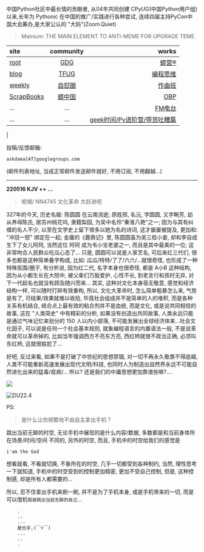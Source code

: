 中国Python社区中最长情的贡献者, 从04年共同创建 CPyUG(中国Python用户组)以来,长年为 Pythonic 在中国的推广/实践进行各种尝试, 连续四届主持PyCon中国大会筹办,是大家公认的 "大妈"(Zoom.Quiet)

> Mainium: THE MAIN ELEMENT TO ANTI-MEME FOR UPGRADE TEME.

| site | community | works |
| :-----| :----: | ----: |
| [root](http://zoomquiet.io/) | [GDG](https://blog.zhgdg.org/) | [蟒营®](https://doc.101.camp/) |
| [blog](https://blog.zoomquiet.io/pages/zoomquiet.html) | [TFUG](http://zh.tfug.world/) | [编程思维](https://py.101.camp/) |
| [weekly](http://weekly.pychina.org/) | [自怼圈](https://du.101.camp/) | [作曲班](https://mu.101.camp/) |
| [ScrapBooks](https://zoomquiet.io/collection.html) | [蟒中国](https://pychina.org/) | [OBP](https://zoomquiet.io/obp/index.html) |
| ... | ... | [FM电台](https://fm.101.camp/) |
| ... | ... | [geek时间/Py进阶营/带货吐糟篇](https://fm.101.camp/2020/geek2py-dama.html) 
 |


投稿/反馈邮箱:

    askdama[AT]googlegroups.com

(邮件列表地址, 
当成正常邮件发送邮件就好, 不用订阅, 不用翻越...)



---------------------------------------------------
**220516 KJV ++ ...**


> 呢喃/ NN4745 文化革命 大跃进吧




327年的今天, 历史名姫: 陈圆圆 在云南消逝; 原姓邢, 名沅, 字圆圆, 又字畹芳, 幼从养母陈氏, 居苏州桃花坞, 隶籍梨园, 为吴中名伶"秦淮八艳"之一; 因为与其有纠缠的名人不少, 以至在文学史上留下很多以她为名的诗词, 这才屡屡被提及, 更加和: "冲冠一怒" 绑定在一起; 金庸的《鹿鼎记》里, 陈圆圆虽为吴三桂小妾, 却和李自成生下了女儿阿珂, 当然这位 阿珂 成为韦小宝老婆之一, 而且是其中最美的一位; 这非常吻合人民群众吃瓜心态了...
只是, 圆圆可以说是人家艺名, 可后来红三代们, 很多也都是这种简单叠字构成, 比如: 瓜瓜/特特/了了/六六/...就很奇怪, 也形成了一种特殊氛围/圈子, 有分析说, 因为红二代, 名字本身也很奇怪, 都是 A小B 这种结构, 因为从小都生长在大院中, 被父辈们万股爱护, 心性不长, 到老言行和孩时无异, 对下一代起名也就没有顾及随兴而来...
其实, 这种对文化本身亳无敬意, 感觉和经济结构一样, 可以随时打碎有效重构, 所以, 文化大革命时, 怎么简单粗暴怎么来, 气势是有了, 可结果/效果就难以收拾, 毕竟社会组成并不是简单的人的堆积, 而是各种关系有机结合, 结合点上最有效的粘合剂并不是血统, 而是文化, 或是说共同相信的故事, 这在 "人类简史" 中有精彩的分析, 如果没有创造出共同故事, 人类永远只能是通过气呠记忆来划分的 150 人以内小部落, 不可能发展出全球经济体来...社会文化因子, 可以说是任何一个社会基本规则, 就象编程语言的内置语法一般, 不是说革命就可以革命掉的, 比如当年强调西方不亮东方亮, 西红杮就很不政治正确, 必须叫东红杮, 这就很尴尬了...

好吧, 反过来看, 如果不是打破了中世纪的思想禁锢, 对一切不再永久敬畏不得逾越, 人类不可能重新高速发展出现代文明/科技, 也同时人为制造出自然界永远不可能自然进化出来的猛毒/疫病/...
所以? 还是我们的中庸​思想更加靠谱些嘛?....


![](https://ipic.zoomquiet.top/2022-05-15-zq42-today-card-2205.016.jpeg)


![DU22.4](https://ipic.zoomquiet.top/2022-04-30-220430DU6y_zip.jpg!/fw/420)



PS:
> 是什么让你频繁地不由自主拿出手机？

跳出当前无聊的时空,
无论手机中展现的是什么内容/数据,
多数都是和当前身体所在场景/时间/空间 不同的,
另外的时空,
而且, 手机中的时空给我们的感觉是

    i'am the God

想看就看, 不看就切换,
不象所在的时空, 几乎一切都受到各种制约,
当然,
理性思考一下就知道,
手机中的时空受到的控制更加精密, 更加不受自己控制,
但是, 这种控制感,
却是所有人都需要的...

所以, 
忍不住拿出手机来刷一刷,
并不是为了手机本身, 或是手机带来的一切,
而是可以借机`假装跳出当前无聊的自己`...



```
    .
    ..
    ...
    是也乎,(￣▽￣)
    ...
    ..
    .
```


